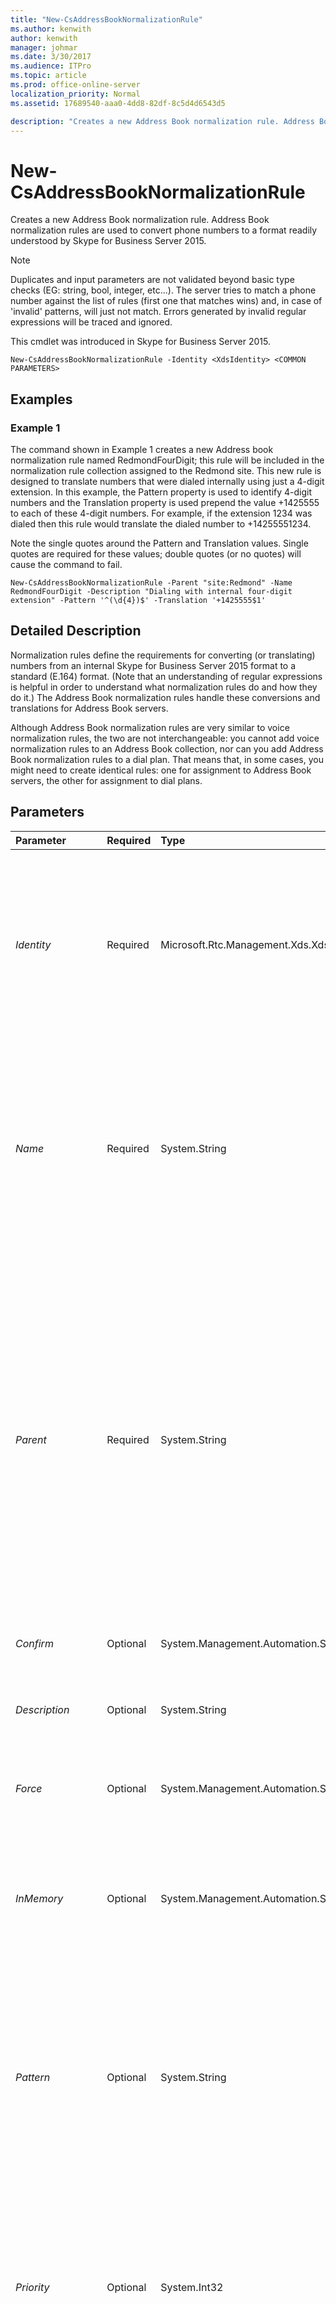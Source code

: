 ```yaml
---
title: "New-CsAddressBookNormalizationRule"
ms.author: kenwith
author: kenwith
manager: johmar
ms.date: 3/30/2017
ms.audience: ITPro
ms.topic: article
ms.prod: office-online-server
localization_priority: Normal
ms.assetid: 17689540-aaa0-4dd8-82df-8c5d4d6543d5

description: "Creates a new Address Book normalization rule. Address Book normalization rules are used to convert phone numbers to a format readily understood by Skype for Business Server 2015."
---
```


# New-CsAddressBookNormalizationRule
 
Creates a new Address Book normalization rule. Address Book normalization rules are used to convert phone numbers to a format readily understood by Skype for Business Server 2015.
  
> [!NOTE]
> Duplicates and input parameters are not validated beyond basic type checks (EG: string, bool, integer, etc...). The server tries to match a phone number against the list of rules (first one that matches wins) and, in case of 'invalid' patterns, will just not match. Errors generated by invalid regular expressions will be traced and ignored. 
  
This cmdlet was introduced in Skype for Business Server 2015.
  
```
New-CsAddressBookNormalizationRule -Identity <XdsIdentity> <COMMON PARAMETERS>

```

## Examples
<a name="Examples"> </a>

### Example 1

The command shown in Example 1 creates a new Address book normalization rule named RedmondFourDigit; this rule will be included in the normalization rule collection assigned to the Redmond site. This new rule is designed to translate numbers that were dialed internally using just a 4-digit extension. In this example, the Pattern property is used to identify 4-digit numbers and the Translation property is used prepend the value +1425555 to each of these 4-digit numbers. For example, if the extension 1234 was dialed then this rule would translate the dialed number to +14255551234.
  
Note the single quotes around the Pattern and Translation values. Single quotes are required for these values; double quotes (or no quotes) will cause the command to fail.
  
```
New-CsAddressBookNormalizationRule -Parent "site:Redmond" -Name RedmondFourDigit -Description "Dialing with internal four-digit extension" -Pattern '^(\d{4})$' -Translation '+1425555$1'
```

## Detailed Description
<a name="DetailedDescription"> </a>

Normalization rules define the requirements for converting (or translating) numbers from an internal Skype for Business Server 2015 format to a standard (E.164) format. (Note that an understanding of regular expressions is helpful in order to understand what normalization rules do and how they do it.) The Address Book normalization rules handle these conversions and translations for Address Book servers. 
  
Although Address Book normalization rules are very similar to voice normalization rules, the two are not interchangeable: you cannot add voice normalization rules to an Address Book collection, nor can you add Address Book normalization rules to a dial plan. That means that, in some cases, you might need to create identical rules: one for assignment to Address Book servers, the other for assignment to dial plans.
  
## Parameters
<a name="DetailedDescription"> </a>

|**Parameter**|**Required**|**Type**|**Description**|
|:-----|:-----|:-----|:-----|
| _Identity_ <br/> |Required  <br/> |Microsoft.Rtc.Management.Xds.XdsIdentity  <br/> |Unique identifier for the rule. The Identity specified must include the scope followed by a slash followed by the name; for example: site:Redmond/Rule1, where site:Redmond is the scope and Rule1 is the name.  <br/> Note that the Identity is composed of the Parent (scope) and the Name. If you use the Identity parameter then you cannot use the Name or the Parent parameters.  <br/> |
| _Name_ <br/> |Required  <br/> |System.String  <br/> |The name to be given to the new rule. This parameter is required if a value has been specified for the Parent parameter. If no value has been specified for the Parent parameter, the Name defaults to the name used in the Identity parameter. For example, if a rule is created with the Identity site:Redmond/RedmondRule, the Name will default to RedmondRule. The Name parameter and the Identity parameter cannot be used in the same command.  <br/> |
| _Parent_ <br/> |Required  <br/> |System.String  <br/> |The scope at which the new normalization rule will be created. Address book normalization rules can be created at the global scope, the site scope, or the service scope (for the Address Book service only). Note that a collection of Address Book normalization configuration settings must already be assigned to the specified scope before you can add a rule to that scope. For example, you cannot add a rule to the Redmond site unless you have already creation Address Book normalization configuration settings for that site.  <br/> The Parent parameter is required unless the Identity parameter is specified. You cannot include the Identity parameter and the Parent parameter in the same command. If you include the Parent parameter, the Name parameter is also required.  <br/> |
| _Confirm_ <br/> |Optional  <br/> |System.Management.Automation.SwitchParameter  <br/> |Prompts you for confirmation before executing the command.  <br/> |
| _Description_ <br/> |Optional  <br/> |System.String  <br/> |Enables administrators to provide explanatory text that accompanies a normalization rule. For example, the Description might explain how the rule converts phone numbers.  <br/> |
| _Force_ <br/> |Optional  <br/> |System.Management.Automation.SwitchParameter  <br/> |Suppresses any confirmation prompts that would otherwise be displayed before making changes.  <br/> |
| _InMemory_ <br/> |Optional  <br/> |System.Management.Automation.SwitchParameter  <br/> |Creates an object reference without actually committing the object as a permanent change. If you assign the output of this cmdlet called with this parameter to a variable, you can make changes to the properties of the object reference and then commit those changes by calling this cmdlet's matching **Set-\<cmdlet\>**. <br/> |
| _Pattern_ <br/> |Optional  <br/> |System.String  <br/> |A regular expression that the phone number must match in order for this rule to be applied.  <br/> The default value is ^(\d{11})$. This expression represents any set of numbers up to 11 digits.  <br/> > [!NOTE]>  E164 is a well-known keyword which translates to tel:+digits-that-match. If E164 is specified and the phone number doesn't need to be translated then NULL is an expected response.          |
| _Priority_ <br/> |Optional  <br/> |System.Int32  <br/> |The order in which rules are applied; this is required because a given phone number might match more than one rule. The Priority parameter sets the order in which the rules are tested against the number. If a phone number matches multiple rules, the rule with the highest priority will be selected to do the conversion.  <br/> Note that, when you set a priority, any existing rules will renumber themselves accordingly.  <br/> |
| _Translation_ <br/> |Optional  <br/> |System.String  <br/> |The regular expression pattern that will be applied to the number to convert it to E.164 format.  <br/> The default value is +$. This prefixes the number with a plus sign (+).  <br/> > [!NOTE]> If the pattern is E164 then NULL is a valid value for Translation since the number doesn't need to be translated.           |
| _WhatIf_ <br/> |Optional  <br/> |System.Management.Automation.SwitchParameter  <br/> |Describes what would happen if you executed the command without actually executing the command.  <br/> |
| _BypassDualWrite_ <br/> |Optional  <br/> |System.Boolean  <br/> |PARAMVALUE: $true | $false  <br/> |
   
## Input Types
<a name="InputTypes"> </a>

None. The New-CsAddressBookNormalizationRule cmdlet does not accept pipelined input.
  
## Return Types
<a name="ReturnTypes"> </a>

The New-CsAddressBookNormalizationRule cmdlet creates instances of the Microsoft.Rtc.Management.WritableConfig.Settings.AddressBook.AddressBookNormalizationRule#Decorated object.
  
## See also
<a name="ReturnTypes"> </a>

#### 

[Get-CsAddressBookNormalizationRule](get-csaddressbooknormalizationrule.md)
#### 

[Remove-CsAddressBookNormalizationRule](remove-csaddressbooknormalizationrule.md)
  
[Set-CsAddressBookNormalizationRule](set-csaddressbooknormalizationrule.md)

